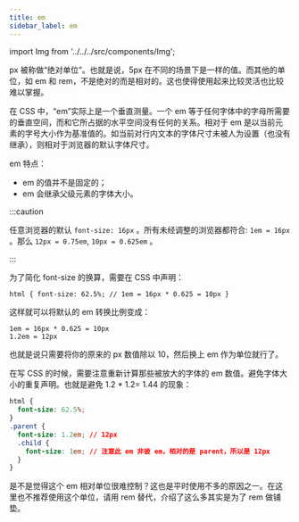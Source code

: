 ```yaml
---
title: em
sidebar_label: em
---
```


import Img from '../../../src/components/Img';

px 被称做“绝对单位”。也就是说，5px 在不同的场景下是一样的值。而其他的单位，如 em 和 rem，不是绝对的而是相对的。这也使得使用起来比较灵活也比较难以掌握。

在 CSS 中，“em”实际上是一个垂直测量。一个 em 等于任何字体中的字母所需要的垂直空间，而和它所占据的水平空间没有任何的关系。相对于 em 是以当前元素的字号大小作为基准值的。如当前对行内文本的字体尺寸未被人为设置（也没有继承），则相对于浏览器的默认字体尺寸。

em 特点：

- em 的值并不是固定的；
- em 会继承父级元素的字体大小。

:::caution

任意浏览器的默认 `font-size: 16px` 。所有未经调整的浏览器都符合: `1em = 16px` 。那么 `12px = 0.75em`, `10px = 0.625em` 。

:::

为了简化 font-size 的换算，需要在 CSS 中声明：

```html
html { font-size: 62.5%; // 1em = 16px * 0.625 = 10px }
```

这样就可以将默认的 em 转换比例变成：

```text
1em = 16px * 0.625 = 10px
1.2em = 12px
```

也就是说只需要将你的原来的 px 数值除以 10，然后换上 em 作为单位就行了。

在写 CSS 的时候，需要注意重新计算那些被放大的字体的 em 数值。避免字体大小的重复声明。也就是避免 1.2 \* 1.2= 1.44 的现象：

```css
html {
  font-size: 62.5%;
}
.parent {
  font-size: 1.2em; // 12px
  .child {
    font-size: 1em; // 注意此 em 非彼 em，相对的是 parent，所以是 12px
  }
}
```

是不是觉得这个 em 相对单位很难控制？这也是平时使用不多的原因之一。在这里也不推荐使用这个单位，请用 rem 替代，介绍了这么多其实是为了 rem 做铺垫。
